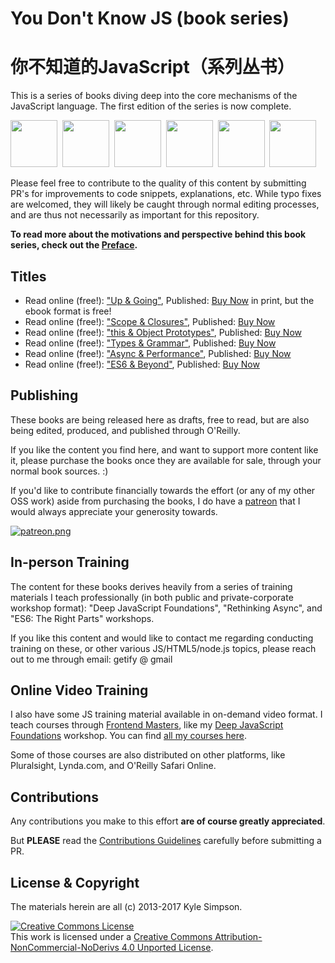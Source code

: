 # You Don't Know JS (book series)
# 你不知道的JavaScript（系列丛书）

This is a series of books diving deep into the core mechanisms of the JavaScript language. The first edition of the series is now complete.

<a href="http://www.ebooks.com/1993212/you-don-t-know-js-up-going/simpson-kyle/"><img src="up %26 going/cover.jpg" width="75"></a>&nbsp;
<a href="http://www.ebooks.com/1647631/you-don-t-know-js-scope-closures/simpson-kyle/"><img src="scope %26 closures/cover.jpg" width="75"></a>&nbsp;
<a href="http://www.ebooks.com/1734321/you-don-t-know-js-this-object-prototypes/simpson-kyle/"><img src="this %26 object prototypes/cover.jpg" width="75"></a>&nbsp;
<a href="http://www.ebooks.com/1935541/you-don-t-know-js-types-grammar/simpson-kyle/"><img src="types %26 grammar/cover.jpg" width="75"></a>&nbsp;
<a href="http://www.ebooks.com/1977375/you-don-t-know-js-async-performance/simpson-kyle/"><img src="async %26 performance/cover.jpg" width="75"></a>&nbsp;
<a href="http://www.ebooks.com/2481820/you-don-t-know-js-es6-beyond/simpson-kyle/"><img src="es6 %26 beyond/cover.jpg" width="75"></a>

Please feel free to contribute to the quality of this content by submitting PR's for improvements to code snippets, explanations, etc. While typo fixes are welcomed, they will likely be caught through normal editing processes, and are thus not necessarily as important for this repository.

**To read more about the motivations and perspective behind this book series, check out the [Preface](preface.md).**

## Titles

* Read online (free!): ["Up & Going"](up\%20&\%20going/README.md#you-dont-know-js-up--going), Published: [Buy Now](http://www.ebooks.com/1993212/you-don-t-know-js-up-going/simpson-kyle/) in print, but the ebook format is free!
* Read online (free!): ["Scope & Closures"](scope\%20&\%20closures/README.md#you-dont-know-js-scope--closures), Published: [Buy Now](http://www.ebooks.com/1647631/you-don-t-know-js-scope-closures/simpson-kyle/)
* Read online (free!): ["this & Object Prototypes"](this\%20&\%20object\%20prototypes/README.md#you-dont-know-js-this--object-prototypes), Published: [Buy Now](http://www.ebooks.com/1734321/you-don-t-know-js-this-object-prototypes/simpson-kyle/)
* Read online (free!): ["Types & Grammar"](types\%20&\%20grammar/README.md#you-dont-know-js-types--grammar), Published: [Buy Now](http://www.ebooks.com/1935541/you-don-t-know-js-types-grammar/simpson-kyle/)
* Read online (free!): ["Async & Performance"](async\%20&\%20performance/README.md#you-dont-know-js-async--performance), Published: [Buy Now](http://www.ebooks.com/1977375/you-don-t-know-js-async-performance/simpson-kyle/)
* Read online (free!): ["ES6 & Beyond"](es6\%20&\%20beyond/README.md#you-dont-know-js-es6--beyond), Published: [Buy Now](http://www.ebooks.com/2481820/you-don-t-know-js-es6-beyond/simpson-kyle/)

## Publishing

These books are being released here as drafts, free to read, but are also being edited, produced, and published through O'Reilly.

If you like the content you find here, and want to support more content like it, please purchase the books once they are available for sale, through your normal book sources. :)

If you'd like to contribute financially towards the effort (or any of my other OSS work) aside from purchasing the books, I do have a [patreon](https://www.patreon.com/getify) that I would always appreciate your generosity towards.

<a href="https://www.patreon.com/getify">[![patreon.png](https://s11.postimg.org/axpzguh77/patreon.png)](https://www.patreon.com/getify)</a>

## In-person Training

The content for these books derives heavily from a series of training materials I teach professionally (in both public and private-corporate workshop format): "Deep JavaScript Foundations", "Rethinking Async", and "ES6: The Right Parts" workshops.

If you like this content and would like to contact me regarding conducting training on these, or other various JS/HTML5/node.js topics, please reach out to me through email: getify @ gmail

## Online Video Training

I also have some JS training material available in on-demand video format. I teach courses through [Frontend Masters](https://FrontendMasters.com), like my [Deep JavaScript Foundations](https://frontendmasters.com/courses/javascript-foundations/) workshop. You can find [all my courses here](https://frontendmasters.com/kyle-simpson/).

Some of those courses are also distributed on other platforms, like Pluralsight, Lynda.com, and O'Reilly Safari Online.

## Contributions

Any contributions you make to this effort **are of course greatly appreciated**.

But **PLEASE** read the [Contributions Guidelines](CONTRIBUTING.md) carefully before submitting a PR.

## License & Copyright

The materials herein are all (c) 2013-2017 Kyle Simpson.

<a rel="license" href="http://creativecommons.org/licenses/by-nc-nd/4.0/"><img alt="Creative Commons License" style="border-width:0" src="https://i.creativecommons.org/l/by-nc-nd/4.0/88x31.png" /></a><br />This work is licensed under a <a rel="license" href="http://creativecommons.org/licenses/by-nc-nd/4.0/">Creative Commons Attribution-NonCommercial-NoDerivs 4.0 Unported License</a>.

